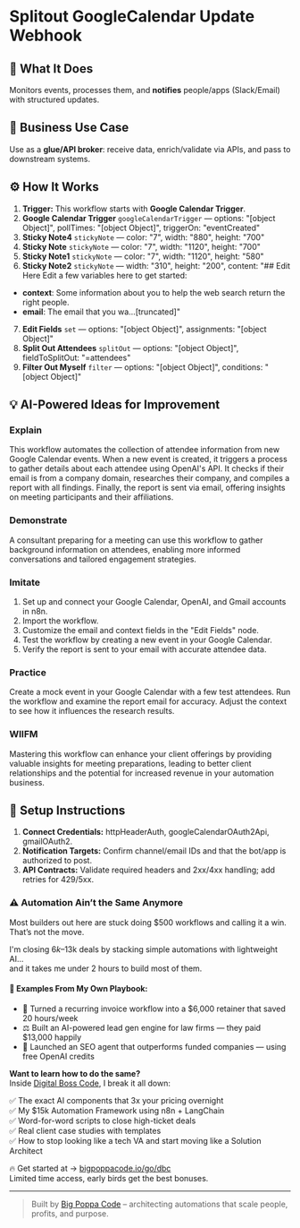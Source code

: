 # Splitout GoogleCalendar Update Webhook
## 🚀 What It Does
Monitors events, processes them, and **notifies** people/apps (Slack/Email) with structured updates.

## 💼 Business Use Case
Use as a **glue/API broker**: receive data, enrich/validate via APIs, and pass to downstream systems.

## ⚙️ How It Works
1. **Trigger:** This workflow starts with **Google Calendar Trigger**.
2. **Google Calendar Trigger** `googleCalendarTrigger` — options: "[object Object]", pollTimes: "[object Object]", triggerOn: "eventCreated"
3. **Sticky Note4** `stickyNote` — color: "7", width: "880", height: "700"
4. **Sticky Note** `stickyNote` — color: "7", width: "1120", height: "700"
5. **Sticky Note1** `stickyNote` — color: "7", width: "1120", height: "580"
6. **Sticky Note2** `stickyNote` — width: "310", height: "200", content: "## Edit Here
Edit a few variables here to get started:
- **context**: Some information about you to help the web search return the right people. 
- **email**: The email that you wa…[truncated]"
7. **Edit Fields** `set` — options: "[object Object]", assignments: "[object Object]"
8. **Split Out Attendees** `splitOut` — options: "[object Object]", fieldToSplitOut: "=attendees"
9. **Filter Out Myself** `filter` — options: "[object Object]", conditions: "[object Object]"

## 💡 AI-Powered Ideas for Improvement
### Explain
This workflow automates the collection of attendee information from new Google Calendar events. When a new event is created, it triggers a process to gather details about each attendee using OpenAI's API. It checks if their email is from a company domain, researches their company, and compiles a report with all findings. Finally, the report is sent via email, offering insights on meeting participants and their affiliations.

### Demonstrate
A consultant preparing for a meeting can use this workflow to gather background information on attendees, enabling more informed conversations and tailored engagement strategies.

### Imitate
1. Set up and connect your Google Calendar, OpenAI, and Gmail accounts in n8n.
2. Import the workflow.
3. Customize the email and context fields in the "Edit Fields" node.
4. Test the workflow by creating a new event in your Google Calendar.
5. Verify the report is sent to your email with accurate attendee data.

### Practice
Create a mock event in your Google Calendar with a few test attendees. Run the workflow and examine the report email for accuracy. Adjust the context to see how it influences the research results.

### WIIFM
Mastering this workflow can enhance your client offerings by providing valuable insights for meeting preparations, leading to better client relationships and the potential for increased revenue in your automation business.

## 🔧 Setup Instructions
1. **Connect Credentials:** httpHeaderAuth, googleCalendarOAuth2Api, gmailOAuth2.
2. **Notification Targets:** Confirm channel/email IDs and that the bot/app is authorized to post.
3. **API Contracts:** Validate required headers and 2xx/4xx handling; add retries for 429/5xx.

### ⚠️ Automation Ain’t the Same Anymore

Most builders out here are stuck doing $500 workflows and calling it a win.  
That’s not the move.  

I'm closing $6k–$13k deals by stacking simple automations with lightweight AI...  
and it takes me under 2 hours to build most of them.

#### 🧠 Examples From My Own Playbook:
- 🔁 Turned a recurring invoice workflow into a $6,000 retainer that saved 20 hours/week  
- ⚖️ Built an AI-powered lead gen engine for law firms — they paid $13,000 happily  
- 🚀 Launched an SEO agent that outperforms funded companies — using free OpenAI credits  

**Want to learn how to do the same?**  
Inside [Digital Boss Code](https://bigpoppacode.io/go/dbc), I break it all down:

✅ The exact AI components that 3x your pricing overnight  
✅ My $15k Automation Framework using n8n + LangChain  
✅ Word-for-word scripts to close high-ticket deals  
✅ Real client case studies with templates  
✅ How to stop looking like a tech VA and start moving like a Solution Architect  

🔥 Get started at → [bigpoppacode.io/go/dbc](https://bigpoppacode.io/go/dbc)  
Limited time access, early birds get the best bonuses.

---
> Built by [Big Poppa Code](https://bigpoppacode.io) – architecting automations that scale people, profits, and purpose.
